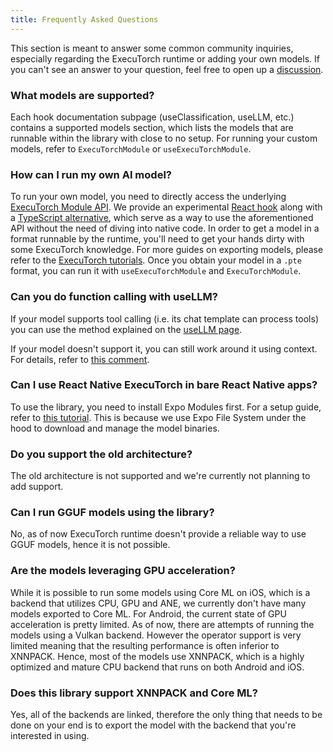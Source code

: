 ```yaml
---
title: Frequently Asked Questions
---
```


This section is meant to answer some common community inquiries, especially regarding the ExecuTorch runtime or adding your own models. If you can't see an answer to your question, feel free to open up a [discussion](https://github.com/software-mansion/react-native-executorch/discussions/new/choose).

### What models are supported?

Each hook documentation subpage (useClassification, useLLM, etc.) contains a supported models section, which lists the models that are runnable within the library with close to no setup. For running your custom models, refer to `ExecuTorchModule` or `useExecuTorchModule`.

### How can I run my own AI model?

To run your own model, you need to directly access the underlying [ExecuTorch Module API](https://pytorch.org/executorch/stable/extension-module.html). We provide an experimental [React hook](../02-hooks/03-executorch-bindings/useExecutorchModule.md) along with a [TypeScript alternative](../03-typescript-api/03-executorch-bindings/ExecutorchModule.md), which serve as a way to use the aforementioned API without the need of diving into native code. In order to get a model in a format runnable by the runtime, you'll need to get your hands dirty with some ExecuTorch knowledge. For more guides on exporting models, please refer to the [ExecuTorch tutorials](https://pytorch.org/executorch/stable/tutorials/export-to-executorch-tutorial.html). Once you obtain your model in a `.pte` format, you can run it with `useExecuTorchModule` and `ExecuTorchModule`.

### Can you do function calling with useLLM?

If your model supports tool calling (i.e. its chat template can process tools) you can use the method explained on the [useLLM page](../02-hooks/01-natural-language-processing/useLLM.md).

If your model doesn't support it, you can still work around it using context. For details, refer to [this comment](https://github.com/software-mansion/react-native-executorch/issues/173#issuecomment-2775082278).

### Can I use React Native ExecuTorch in bare React Native apps?

To use the library, you need to install Expo Modules first. For a setup guide, refer to [this tutorial](https://docs.expo.dev/bare/installing-expo-modules/). This is because we use Expo File System under the hood to download and manage the model binaries.

### Do you support the old architecture?

The old architecture is not supported and we're currently not planning to add support.

### Can I run GGUF models using the library?

No, as of now ExecuTorch runtime doesn't provide a reliable way to use GGUF models, hence it is not possible.

### Are the models leveraging GPU acceleration?

While it is possible to run some models using Core ML on iOS, which is a backend that utilizes CPU, GPU and ANE, we currently don't have many models exported to Core ML. For Android, the current state of GPU acceleration is pretty limited. As of now, there are attempts of running the models using a Vulkan backend. However the operator support is very limited meaning that the resulting performance is often inferior to XNNPACK. Hence, most of the models use XNNPACK, which is a highly optimized and mature CPU backend that runs on both Android and iOS.

### Does this library support XNNPACK and Core ML?

Yes, all of the backends are linked, therefore the only thing that needs to be done on your end is to export the model with the backend that you're interested in using.

